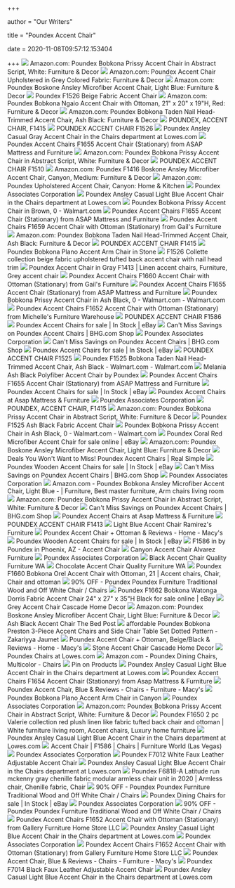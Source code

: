 +++
        
author = "Our Writers"
        
title = "Poundex Accent Chair"
        
date = 2020-11-08T09:57:12.153404
        
+++
[ ![](https://images-na.ssl-images-amazon.com/images/I/71EcyBzJGsL._AC_SY450_.jpg)](https://images-na.ssl-images-amazon.com/images/I/71EcyBzJGsL._AC_SY450_.jpg) Amazon.com: Poundex Bobkona Prissy Accent Chair in Abstract Script, White:  Furniture & Decor
[ ![](https://images-na.ssl-images-amazon.com/images/I/81yEtv4O5zL._AC_SY355_.jpg)](https://images-na.ssl-images-amazon.com/images/I/81yEtv4O5zL._AC_SY355_.jpg) Amazon.com: Poundex Accent Chair Upholstered in Grey Colored Fabric:  Furniture & Decor
[ ![](https://m.media-amazon.com/images/I/61+IRa9b0EL._AC_UL400_.jpg)](https://m.media-amazon.com/images/I/61+IRa9b0EL._AC_UL400_.jpg) Amazon.com: Poundex Boskone Ansley Microfiber Accent Chair, Light Blue:  Furniture & Decor
[ ![](https://www.sofaslosangeles.com/thumbnail.asp?file=assets/images/14794454.jpg&maxx=999&maxy=0)](https://www.sofaslosangeles.com/thumbnail.asp?file=assets/images/14794454.jpg&maxx=999&maxy=0) Poundex F1526 Beige Fabric Accent Chair
[ ![](https://images-na.ssl-images-amazon.com/images/I/61kYYuYKDHL._AC_SY550_.jpg)](https://images-na.ssl-images-amazon.com/images/I/61kYYuYKDHL._AC_SY550_.jpg) Amazon.com: Poundex Bobkona Ngaio Accent Chair with Ottoman, 21" x 20" x  19"H, Red: Furniture & Decor
[ ![](https://images-na.ssl-images-amazon.com/images/I/61EwcCrhMgL._AC_SX355_.jpg)](https://images-na.ssl-images-amazon.com/images/I/61EwcCrhMgL._AC_SX355_.jpg) Amazon.com: Poundex Bobkona Taden Nail Head-Trimmed Accent Chair, Ash  Black: Furniture & Decor
[ ![](http://www.worldfurniture4u.com/assets/images/f1415.jpg)](http://www.worldfurniture4u.com/assets/images/f1415.jpg) POUNDEX, ACCENT CHAIR, F1415
[ ![](https://lvfurnitureoutlet.com/pub/media/catalog/product/cache/e4d64343b1bc593f1c5348fe05efa4a6/f/1/f1526.jpg)](https://lvfurnitureoutlet.com/pub/media/catalog/product/cache/e4d64343b1bc593f1c5348fe05efa4a6/f/1/f1526.jpg) POUNDEX ACCENT CHAIR F1526
[ ![](http://mobileimages.lowes.com/product/converted/742169/742169011779.jpg)](http://mobileimages.lowes.com/product/converted/742169/742169011779.jpg) Poundex Ansley Casual Gray Accent Chair in the Chairs department at  Lowes.com
[ ![](https://imgres.tailbase.com/rzdimg/prods/800/495631_1.jpg)](https://imgres.tailbase.com/rzdimg/prods/800/495631_1.jpg) Poundex Accent Chairs F1655 Accent Chair (Stationary) from ASAP Mattress  and Furniture
[ ![](https://images-na.ssl-images-amazon.com/images/I/A1FKm3ANpaL._AC_SL1500_.jpg)](https://images-na.ssl-images-amazon.com/images/I/A1FKm3ANpaL._AC_SL1500_.jpg) Amazon.com: Poundex Bobkona Prissy Accent Chair in Abstract Script, White:  Furniture & Decor
[ ![](https://www.vegasfurnituregallery.com/pub/media/catalog/product/cache/e4d64343b1bc593f1c5348fe05efa4a6/f/1/f1510.jpg)](https://www.vegasfurnituregallery.com/pub/media/catalog/product/cache/e4d64343b1bc593f1c5348fe05efa4a6/f/1/f1510.jpg) POUNDEX ACCENT CHAIR F1510
[ ![](https://images-na.ssl-images-amazon.com/images/I/511Jq3uBxBL._AC_SY400_.jpg)](https://images-na.ssl-images-amazon.com/images/I/511Jq3uBxBL._AC_SY400_.jpg) Amazon.com: Poundex F1416 Boskone Ansley Microfiber Accent Chair, Canyon,  Medium: Furniture & Decor
[ ![](https://images-na.ssl-images-amazon.com/images/I/71p7gS5rRmL._AC_SX522_.jpg)](https://images-na.ssl-images-amazon.com/images/I/71p7gS5rRmL._AC_SX522_.jpg) Amazon.com: Poundex Upholstered Accent Chair, Canyon: Home & Kitchen
[ ![](https://www.poundex.com/storage/products/temp/F1585.jpg)](https://www.poundex.com/storage/products/temp/F1585.jpg) Poundex Associates Corporation
[ ![](http://images.lowes.com/product/converted/742169/742169011786_10572902.jpg)](http://images.lowes.com/product/converted/742169/742169011786_10572902.jpg) Poundex Ansley Casual Light Blue Accent Chair in the Chairs department at  Lowes.com
[ ![](https://i5.walmartimages.com/asr/8c689cc2-5e00-4486-9ba8-6164d6e965cc_1.5fa21de0e996e8d77705d891e008aa22.jpeg?odnWidth=450&odnHeight=450&odnBg=ffffff)](https://i5.walmartimages.com/asr/8c689cc2-5e00-4486-9ba8-6164d6e965cc_1.5fa21de0e996e8d77705d891e008aa22.jpeg?odnWidth=450&odnHeight=450&odnBg=ffffff) Poundex Bobkona Prissy Accent Chair in Brown, 0 - Walmart.com
[ ![](https://imgres.tailbase.com/rzdimg/prods/800/495629_1.jpg)](https://imgres.tailbase.com/rzdimg/prods/800/495629_1.jpg) Poundex Accent Chairs F1655 Accent Chair (Stationary) from ASAP Mattress  and Furniture
[ ![](https://imgres.tailbase.com/rzdimg/prods/800/495604_1.jpg)](https://imgres.tailbase.com/rzdimg/prods/800/495604_1.jpg) Poundex Accent Chairs F1659 Accent Chair with Ottoman (Stationary) from  Gail's Furniture
[ ![](https://images-na.ssl-images-amazon.com/images/I/71rmCSmqoYL._AC_SL1200_.jpg)](https://images-na.ssl-images-amazon.com/images/I/71rmCSmqoYL._AC_SL1200_.jpg) Amazon.com: Poundex Bobkona Taden Nail Head-Trimmed Accent Chair, Ash  Black: Furniture & Decor
[ ![](https://lvfurnitureoutlet.com/pub/media/catalog/product/cache/e4d64343b1bc593f1c5348fe05efa4a6/f/1/f1415.jpg)](https://lvfurnitureoutlet.com/pub/media/catalog/product/cache/e4d64343b1bc593f1c5348fe05efa4a6/f/1/f1415.jpg) POUNDEX ACCENT CHAIR F1415
[ ![](https://c.shld.net/rpx/i/s/pi/mp/5107/prod_13543213108?src=https%3A%2F%2Fmedia.cymaxstores.com%2FImages%2F3646%2F1475544-L.jpg&d=9fa9fbdea500192a2f4d0e8896cc4653a89f75f5&?hei=64&wid=64&qlt=50)](https://c.shld.net/rpx/i/s/pi/mp/5107/prod_13543213108?src=https%3A%2F%2Fmedia.cymaxstores.com%2FImages%2F3646%2F1475544-L.jpg&d=9fa9fbdea500192a2f4d0e8896cc4653a89f75f5&?hei=64&wid=64&qlt=50) Poundex Bobkona Plano Accent Arm Chair in Stone
[ ![](https://www.ambfurniture.com/images/D/F1526.jpg)](https://www.ambfurniture.com/images/D/F1526.jpg) F1526 Collette collection beige fabric upholstered tufted back accent chair  with nail head trim
[ ![](https://i.pinimg.com/originals/3a/ae/fd/3aaefd4d43c177b3d52b0ce8f43f9934.jpg)](https://i.pinimg.com/originals/3a/ae/fd/3aaefd4d43c177b3d52b0ce8f43f9934.jpg) Poundex Accent Chair in Gray F1413 | Linen accent chairs, Furniture, Grey accent  chair
[ ![](https://imgres.tailbase.com/rzdimg/prods/800/495606_1.jpg)](https://imgres.tailbase.com/rzdimg/prods/800/495606_1.jpg) Poundex Accent Chairs F1660 Accent Chair with Ottoman (Stationary) from  Gail's Furniture
[ ![](https://imgres.tailbase.com/rzdimg/prods/800/495620_1.jpg)](https://imgres.tailbase.com/rzdimg/prods/800/495620_1.jpg) Poundex Accent Chairs F1655 Accent Chair (Stationary) from ASAP Mattress  and Furniture
[ ![](https://i5.walmartimages.com/asr/3bcfee98-cad4-408c-941b-2ddb8c807fbc_1.d585e67c2a1bdb56354bb7fe4aa759c0.jpeg?odnWidth=612&odnHeight=612&odnBg=ffffff)](https://i5.walmartimages.com/asr/3bcfee98-cad4-408c-941b-2ddb8c807fbc_1.d585e67c2a1bdb56354bb7fe4aa759c0.jpeg?odnWidth=612&odnHeight=612&odnBg=ffffff) Poundex Bobkona Prissy Accent Chair in Ash Black, 0 - Walmart.com -  Walmart.com
[ ![](https://imgres.tailbase.com/rzdimg/prods/800/495611_1.jpg?width=398)](https://imgres.tailbase.com/rzdimg/prods/800/495611_1.jpg?width=398) Poundex Accent Chairs F1652 Accent Chair with Ottoman (Stationary) from  Michelle's Furniture Warehouse
[ ![](https://lvfurnitureoutlet.com/pub/media/catalog/product/cache/e4d64343b1bc593f1c5348fe05efa4a6/f/1/f1586.jpg)](https://lvfurnitureoutlet.com/pub/media/catalog/product/cache/e4d64343b1bc593f1c5348fe05efa4a6/f/1/f1586.jpg) POUNDEX ACCENT CHAIR F1586
[ ![](https://i.ebayimg.com/thumbs/images/g/BZUAAOSwL7VWlpbz/s-l225.jpg)](https://i.ebayimg.com/thumbs/images/g/BZUAAOSwL7VWlpbz/s-l225.jpg) Poundex Accent Chairs for sale | In Stock | eBay
[ ![](https://images.prod.meredith.com/product/1b5b851493a27f713d752071ac9718f1/1576927131716/m/bobkona-denzil-faux-leather-club-chair-black)](https://images.prod.meredith.com/product/1b5b851493a27f713d752071ac9718f1/1576927131716/m/bobkona-denzil-faux-leather-club-chair-black) Can't Miss Savings on Poundex Accent Chairs | BHG.com Shop
[ ![](https://www.poundex.com/storage/products/August2019/pCKP2jc2orCyqdU83vus.jpg)](https://www.poundex.com/storage/products/August2019/pCKP2jc2orCyqdU83vus.jpg) Poundex Associates Corporation
[ ![](https://images.prod.meredith.com/product/002544542dfe0980678ca4fdbde42d12/1576923855441/m/bobkona-prissy-accent-chair-blue)](https://images.prod.meredith.com/product/002544542dfe0980678ca4fdbde42d12/1576923855441/m/bobkona-prissy-accent-chair-blue) Can't Miss Savings on Poundex Accent Chairs | BHG.com Shop
[ ![](https://i.ebayimg.com/thumbs/images/g/u54AAOSwuxFYtij8/s-l225.jpg)](https://i.ebayimg.com/thumbs/images/g/u54AAOSwuxFYtij8/s-l225.jpg) Poundex Accent Chairs for sale | In Stock | eBay
[ ![](https://www.vegasfurnituregallery.com/pub/media/catalog/product/cache/e4d64343b1bc593f1c5348fe05efa4a6/f/1/f1525.jpg)](https://www.vegasfurnituregallery.com/pub/media/catalog/product/cache/e4d64343b1bc593f1c5348fe05efa4a6/f/1/f1525.jpg) POUNDEX ACCENT CHAIR F1525
[ ![](https://i5.walmartimages.com/asr/745851a8-f9f1-4fb1-aea2-ecd0f70ec763_1.bd6386d058976aecf1879ba85d44d95c.jpeg?odnWidth=612&odnHeight=612&odnBg=ffffff)](https://i5.walmartimages.com/asr/745851a8-f9f1-4fb1-aea2-ecd0f70ec763_1.bd6386d058976aecf1879ba85d44d95c.jpeg?odnWidth=612&odnHeight=612&odnBg=ffffff) Poundex F1525 Bobkona Taden Nail Head-Trimmed Accent Chair, Ash Black -  Walmart.com - Walmart.com
[ ![](https://sep.yimg.com/ca/I/yhst-140356018263620_2617_36310149219)](https://sep.yimg.com/ca/I/yhst-140356018263620_2617_36310149219) Melania Ash Black Polyfiber Accent Chair by Poundex
[ ![](https://imgres.tailbase.com/rzdimg/prods/800/495631_2.jpg)](https://imgres.tailbase.com/rzdimg/prods/800/495631_2.jpg) Poundex Accent Chairs F1655 Accent Chair (Stationary) from ASAP Mattress  and Furniture
[ ![](https://i.ebayimg.com/thumbs/images/g/5lkAAOSw4YZe8PnU/s-l225.jpg)](https://i.ebayimg.com/thumbs/images/g/5lkAAOSw4YZe8PnU/s-l225.jpg) Poundex Accent Chairs for sale | In Stock | eBay
[ ![](https://imgres.tailbase.com/rzdimg/prods/400/495617_1.jpg)](https://imgres.tailbase.com/rzdimg/prods/400/495617_1.jpg) Poundex Accent Chairs at Asap Mattress & Furniture
[ ![](https://www.poundex.com/storage/products/temp/F1509.jpg)](https://www.poundex.com/storage/products/temp/F1509.jpg) Poundex Associates Corporation
[ ![](http://www.worldfurniture4u.com/assets/images/776X124_Acima_Horizontal_Banner_Updated_50.png)](http://www.worldfurniture4u.com/assets/images/776X124_Acima_Horizontal_Banner_Updated_50.png) POUNDEX, ACCENT CHAIR, F1415
[ ![](https://m.media-amazon.com/images/I/81zbD9Dj14L._AC_UL400_.jpg)](https://m.media-amazon.com/images/I/81zbD9Dj14L._AC_UL400_.jpg) Amazon.com: Poundex Bobkona Prissy Accent Chair in Abstract Script, White:  Furniture & Decor
[ ![](https://www.sofaslosangeles.com/thumbnail.asp?file=assets/images/F1525.jpg&maxx=999&maxy=0)](https://www.sofaslosangeles.com/thumbnail.asp?file=assets/images/F1525.jpg&maxx=999&maxy=0) Poundex F1525 Ash Black Fabric Accent Chair
[ ![](https://i5.walmartimages.com/asr/32c56c45-e1c7-4577-84f8-56495cb76f21_1.10d13af443018d61c693c581dfdafed3.jpeg)](https://i5.walmartimages.com/asr/32c56c45-e1c7-4577-84f8-56495cb76f21_1.10d13af443018d61c693c581dfdafed3.jpeg) Poundex Bobkona Prissy Accent Chair in Ash Black, 0 - Walmart.com -  Walmart.com
[ ![](https://i.ebayimg.com/images/g/~KoAAOSwjjdeTKS4/s-l640.jpg)](https://i.ebayimg.com/images/g/~KoAAOSwjjdeTKS4/s-l640.jpg) Poundex Coral Red Microfiber Accent Chair for sale online | eBay
[ ![](https://m.media-amazon.com/images/I/91DnibvbZdL._AC_SS350_.jpg)](https://m.media-amazon.com/images/I/91DnibvbZdL._AC_SS350_.jpg) Amazon.com: Poundex Boskone Ansley Microfiber Accent Chair, Light Blue:  Furniture & Decor
[ ![](https://images.prod.meredith.com/product/784830a03e649c89a3ff5dbec1ee15fb/1547454838607/m/poundex-pdex-f6673-b00h0cfd58-living-room-chairs-multi)](https://images.prod.meredith.com/product/784830a03e649c89a3ff5dbec1ee15fb/1547454838607/m/poundex-pdex-f6673-b00h0cfd58-living-room-chairs-multi) Deals You Won't Want to Miss! Poundex Accent Chairs | Real Simple
[ ![](https://i.ebayimg.com/thumbs/images/g/DrwAAOSwrNRdQ1Ty/s-l225.jpg)](https://i.ebayimg.com/thumbs/images/g/DrwAAOSwrNRdQ1Ty/s-l225.jpg) Poundex Wooden Accent Chairs for sale | In Stock | eBay
[ ![](https://images.prod.meredith.com/product/2e6ae85a954ccfe9742de13b10b89f1a/1579773764160/m/microfiber-accent-chair-light-blue)](https://images.prod.meredith.com/product/2e6ae85a954ccfe9742de13b10b89f1a/1579773764160/m/microfiber-accent-chair-light-blue) Can't Miss Savings on Poundex Accent Chairs | BHG.com Shop
[ ![](https://www.poundex.com/storage/products/temp/F1297.jpg)](https://www.poundex.com/storage/products/temp/F1297.jpg) Poundex Associates Corporation
[ ![](https://i.pinimg.com/originals/ca/74/99/ca7499678a98a87cdeaf00491cddf848.jpg)](https://i.pinimg.com/originals/ca/74/99/ca7499678a98a87cdeaf00491cddf848.jpg) Amazon.com - Poundex Bobkona Ansley Microfiber Accent Chair, Light Blue - |  Furniture, Best master furniture, Arm chairs living room
[ ![](https://m.media-amazon.com/images/I/81ZH-gvlb5L._AC_UL400_.jpg)](https://m.media-amazon.com/images/I/81ZH-gvlb5L._AC_UL400_.jpg) Amazon.com: Poundex Bobkona Prissy Accent Chair in Abstract Script, White:  Furniture & Decor
[ ![](https://images.prod.meredith.com/product/43f588aec151f212124996beb9183313/1576924590768/m/bobkona-taden-nailhead-trim-accent-chair-black)](https://images.prod.meredith.com/product/43f588aec151f212124996beb9183313/1576924590768/m/bobkona-taden-nailhead-trim-accent-chair-black) Can't Miss Savings on Poundex Accent Chairs | BHG.com Shop
[ ![](https://imgres.tailbase.com/rzdimg/prods/400/618369_1.jpg)](https://imgres.tailbase.com/rzdimg/prods/400/618369_1.jpg) Poundex Accent Chairs at Asap Mattress & Furniture
[ ![](https://delsolvegas.com/pub/media/catalog/product/cache/6b1c09900b407c50fce2db5e66ebc123/f/1/f1413.jpg)](https://delsolvegas.com/pub/media/catalog/product/cache/6b1c09900b407c50fce2db5e66ebc123/f/1/f1413.jpg) POUNDEX ACCENT CHAIR F1413
[ ![](https://mfmd.rencdn.com/product/poundex/images/F1414.jpg)](https://mfmd.rencdn.com/product/poundex/images/F1414.jpg) Light Blue Accent Chair Ramirez's Furniture
[ ![](https://slimages.macysassets.com/is/image/MCY/products/0/optimized/9989650_fpx.tif?op_sharpen=1&wid=500&hei=613&fit=fit,1&$filtersm$)](https://slimages.macysassets.com/is/image/MCY/products/0/optimized/9989650_fpx.tif?op_sharpen=1&wid=500&hei=613&fit=fit,1&$filtersm$) Poundex Accent Chair + Ottoman & Reviews - Home - Macy's
[ ![](https://i.ebayimg.com/thumbs/images/g/x8AAAOSwTM5YuKwH/s-l225.jpg)](https://i.ebayimg.com/thumbs/images/g/x8AAAOSwTM5YuKwH/s-l225.jpg) Poundex Wooden Accent Chairs for sale | In Stock | eBay
[ ![](https://images.webfronts.com/cache/meiynyrsjqlg.jpg?imgeng=/w_500/h_500/m_letterbox_ffffff_100)](https://images.webfronts.com/cache/meiynyrsjqlg.jpg?imgeng=/w_500/h_500/m_letterbox_ffffff_100) F1586 in by Poundex in Phoenix, AZ - Accent Chair
[ ![](https://d1b345hdk9ukjq.cloudfront.net/product/poundex/images/F1416.jpg)](https://d1b345hdk9ukjq.cloudfront.net/product/poundex/images/F1416.jpg) Canyon Accent Chair Alvarez Furniture
[ ![](https://www.poundex.com/storage/dealer-guides/July2020/nt2aLjY3uN0ha6D5WAA3.jpg)](https://www.poundex.com/storage/dealer-guides/July2020/nt2aLjY3uN0ha6D5WAA3.jpg) Poundex Associates Corporation
[ ![](https://d1b345hdk9ukjq.cloudfront.net/product/poundex/images/F1510.jpg)](https://d1b345hdk9ukjq.cloudfront.net/product/poundex/images/F1510.jpg) Black Accent Chair Quality Furniture WA
[ ![](https://d1b345hdk9ukjq.cloudfront.net/product/poundex/images/F1509.jpg)](https://d1b345hdk9ukjq.cloudfront.net/product/poundex/images/F1509.jpg) Chocolate Accent Chair Quality Furniture WA
[ ![](https://i.pinimg.com/474x/c8/f9/af/c8f9af3427f574abe71a687a553b3bf1.jpg)](https://i.pinimg.com/474x/c8/f9/af/c8f9af3427f574abe71a687a553b3bf1.jpg) Poundex F1660 Bobkona Orel Accent Chair with Ottoman, 21 | Accent chairs,  Chair, Chair and ottoman
[ ![](https://images.kaiyo.com/29198/poundex-furniture/chairs/dining-chairs/poundex-furniture-traditional-wood-and-off-white-chair.jpeg)](https://images.kaiyo.com/29198/poundex-furniture/chairs/dining-chairs/poundex-furniture-traditional-wood-and-off-white-chair.jpeg) 90% OFF - Poundex Poundex Furniture Traditional Wood and Off White Chair /  Chairs
[ ![](https://i.ebayimg.com/images/g/0x4AAOSwT01bNDdb/s-l1600.jpg)](https://i.ebayimg.com/images/g/0x4AAOSwT01bNDdb/s-l1600.jpg) Poundex F1662 Bobkona Watonga Dorris Fabric Accent Chair 24" x 27" x 35"H  Black for sale online | eBay
[ ![](https://d1b345hdk9ukjq.cloudfront.net/product/poundex/images/F1413.jpg)](https://d1b345hdk9ukjq.cloudfront.net/product/poundex/images/F1413.jpg) Grey Accent Chair Cascade Home Decor
[ ![](https://m.media-amazon.com/images/I/A1zqcj0fVbL._AC_SS350_.jpg)](https://m.media-amazon.com/images/I/A1zqcj0fVbL._AC_SS350_.jpg) Amazon.com: Poundex Boskone Ansley Microfiber Accent Chair, Light Blue:  Furniture & Decor
[ ![](https://d1b345hdk9ukjq.cloudfront.net/product/poundex/images/F1525.jpg)](https://d1b345hdk9ukjq.cloudfront.net/product/poundex/images/F1525.jpg) Ash Black Accent Chair The Bed Post
[ ![](http://ecx.images-amazon.com/images/I/41wBS4rMGDL.jpg)](http://ecx.images-amazon.com/images/I/41wBS4rMGDL.jpg) affordable Poundex Bobkona Preston 3-Piece Accent Chairs and Side Chair  Table Set Dotted Pattern - Zakariyya Jaumet
[ ![](https://slimages.macysassets.com/is/image/MCY/products/2/optimized/9989652_fpx.tif?op_sharpen=1&wid=500&hei=613&fit=fit,1&$filtersm$)](https://slimages.macysassets.com/is/image/MCY/products/2/optimized/9989652_fpx.tif?op_sharpen=1&wid=500&hei=613&fit=fit,1&$filtersm$) Poundex Accent Chair + Ottoman, Beige/Black & Reviews - Home - Macy's
[ ![](https://mfmd.rencdn.com/product/poundex/images/F1415.jpg)](https://mfmd.rencdn.com/product/poundex/images/F1415.jpg) Stone Accent Chair Cascade Home Decor
[ ![](https://mobileimages.lowes.com/product/converted/742169/742169042049.jpg?size=xl)](https://mobileimages.lowes.com/product/converted/742169/742169042049.jpg?size=xl) Poundex Chairs at Lowes.com
[ ![](https://images-na.ssl-images-amazon.com/images/I/51Dqyn9zalL._AC_SL1314_.jpg)](https://images-na.ssl-images-amazon.com/images/I/51Dqyn9zalL._AC_SL1314_.jpg) Amazon.com - Poundex Dining Chairs, Multicolor - Chairs
[ ![](https://i.pinimg.com/originals/54/62/cb/5462cb130ef91e1f7d2b7bf5c2384a57.jpg)](https://i.pinimg.com/originals/54/62/cb/5462cb130ef91e1f7d2b7bf5c2384a57.jpg) Pin on Products
[ ![](https://mobileimages.lowes.com/product/converted/100247/1002473870.jpg?size=lg)](https://mobileimages.lowes.com/product/converted/100247/1002473870.jpg?size=lg) Poundex Ansley Casual Light Blue Accent Chair in the Chairs department at  Lowes.com
[ ![](https://imgres.tailbase.com/rzdimg/prods/800/495629_2.jpg)](https://imgres.tailbase.com/rzdimg/prods/800/495629_2.jpg) Poundex Accent Chairs F1654 Accent Chair (Stationary) from Asap Mattress &  Furniture
[ ![](https://slimages.macysassets.com/is/image/MCY/products/4/optimized/9989654_fpx.tif?$filterlrg$&wid=327)](https://slimages.macysassets.com/is/image/MCY/products/4/optimized/9989654_fpx.tif?$filterlrg$&wid=327) Poundex Accent Chair, Blue & Reviews - Chairs - Furniture - Macy's
[ ![](https://c.shld.net/rpx/i/s/pi/mp/5107/prod_13543204608?src=https%3A%2F%2Fmedia.cymaxstores.com%2FImages%2F3646%2F1475543-L.jpg&d=8dd32a58d80bbed432ddf10b96920a3b6ec3b735&?hei=64&wid=64&qlt=50)](https://c.shld.net/rpx/i/s/pi/mp/5107/prod_13543204608?src=https%3A%2F%2Fmedia.cymaxstores.com%2FImages%2F3646%2F1475543-L.jpg&d=8dd32a58d80bbed432ddf10b96920a3b6ec3b735&?hei=64&wid=64&qlt=50) Poundex Bobkona Plano Accent Arm Chair in Canyon
[ ![](https://www.poundex.com/storage/products/August2020/zwn3w2N3pl8u9Tdm7vpi-medium.jpg)](https://www.poundex.com/storage/products/August2020/zwn3w2N3pl8u9Tdm7vpi-medium.jpg) Poundex Associates Corporation
[ ![](https://images-na.ssl-images-amazon.com/images/I/91lPRPpJouL._AC_UL160_SR160,160_.jpg)](https://images-na.ssl-images-amazon.com/images/I/91lPRPpJouL._AC_UL160_SR160,160_.jpg) Amazon.com: Poundex Bobkona Prissy Accent Chair in Abstract Script, White:  Furniture & Decor
[ ![](https://i.pinimg.com/564x/67/80/3c/67803c2cf419cbf77d5eacc8075c1f94.jpg)](https://i.pinimg.com/564x/67/80/3c/67803c2cf419cbf77d5eacc8075c1f94.jpg) Poundex F1650 2 pc Valerie collection red plush linen like fabric tufted  back chair and ottoman | White furniture living room, Accent chairs, Luxury  home furniture
[ ![](https://mobileimages.lowes.com/product/converted/100277/1002774848.jpg?size=lg)](https://mobileimages.lowes.com/product/converted/100277/1002774848.jpg?size=lg) Poundex Ansley Casual Light Blue Accent Chair in the Chairs department at  Lowes.com
[ ![](https://s3.amazonaws.com/furniture.retailcatalog.us/products/2284680/large/accent-chair-7536-0-.jpg)](https://s3.amazonaws.com/furniture.retailcatalog.us/products/2284680/large/accent-chair-7536-0-.jpg) Accent Chair | F1586 | Chairs | Furniture World (Las Vegas)
[ ![](https://www.poundex.com/storage/products/temp/F1547-medium.jpg)](https://www.poundex.com/storage/products/temp/F1547-medium.jpg) Poundex Associates Corporation
[ ![](http://preciousfurniturecollection.com/media/catalog/product/cache/1/image/920x880/15ac3bdab4a79ba73a5cc9325717741b/f/7/f7012.jpg)](http://preciousfurniturecollection.com/media/catalog/product/cache/1/image/920x880/15ac3bdab4a79ba73a5cc9325717741b/f/7/f7012.jpg) Poundex F7012 White Faux Leather Adjustable Accent Chair
[ ![](https://mobileimages.lowes.com/product/converted/100256/1002561076.jpg?size=lg)](https://mobileimages.lowes.com/product/converted/100256/1002561076.jpg?size=lg) Poundex Ansley Casual Light Blue Accent Chair in the Chairs department at  Lowes.com
[ ![](https://i.pinimg.com/originals/36/23/2d/36232dd2f86b3848610f2ed1e4fa9fea.jpg)](https://i.pinimg.com/originals/36/23/2d/36232dd2f86b3848610f2ed1e4fa9fea.jpg) Poundex F6818-A Latitude run mckenny gray chenille fabric modular armless  chair unit in 2020 | Armless chair, Chenille fabric, Chair
[ ![](https://images.kaiyo.com/29198/poundex-furniture/chairs/dining-chairs/second-hand-poundex-furniture-traditional-wood-and-off-white-chair.jpeg)](https://images.kaiyo.com/29198/poundex-furniture/chairs/dining-chairs/second-hand-poundex-furniture-traditional-wood-and-off-white-chair.jpeg) 90% OFF - Poundex Poundex Furniture Traditional Wood and Off White Chair /  Chairs
[ ![](https://i.ebayimg.com/thumbs/images/g/eZcAAOSwLnBX9AtN/s-l225.jpg)](https://i.ebayimg.com/thumbs/images/g/eZcAAOSwLnBX9AtN/s-l225.jpg) Poundex Dining Chairs for sale | In Stock | eBay
[ ![](https://www.poundex.com/storage/products/May2019/SgrLkWpLbWLXa6wvtypr.jpg)](https://www.poundex.com/storage/products/May2019/SgrLkWpLbWLXa6wvtypr.jpg) Poundex Associates Corporation
[ ![](https://images.kaiyo.com/29198/poundex-furniture/chairs/dining-chairs/buy-poundex-furniture-traditional-wood-and-off-white-chair.jpeg)](https://images.kaiyo.com/29198/poundex-furniture/chairs/dining-chairs/buy-poundex-furniture-traditional-wood-and-off-white-chair.jpeg) 90% OFF - Poundex Poundex Furniture Traditional Wood and Off White Chair /  Chairs
[ ![](https://imgres.tailbase.com/rzdimg/prods/800/495611_2.jpg)](https://imgres.tailbase.com/rzdimg/prods/800/495611_2.jpg) Poundex Accent Chairs F1652 Accent Chair with Ottoman (Stationary) from  Gallery Furniture Home Store LLC
[ ![](https://mobileimages.lowes.com/product/converted/100256/1002560394.jpg?size=lg)](https://mobileimages.lowes.com/product/converted/100256/1002560394.jpg?size=lg) Poundex Ansley Casual Light Blue Accent Chair in the Chairs department at  Lowes.com
[ ![](https://www.poundex.com/storage/products/May2019/2HtTcbZZfea0Vnk9vxVA.jpg)](https://www.poundex.com/storage/products/May2019/2HtTcbZZfea0Vnk9vxVA.jpg) Poundex Associates Corporation
[ ![](https://imgres.tailbase.com/rzdimg/prods/800/495611_4.jpg)](https://imgres.tailbase.com/rzdimg/prods/800/495611_4.jpg) Poundex Accent Chairs F1652 Accent Chair with Ottoman (Stationary) from  Gallery Furniture Home Store LLC
[ ![](https://slimages.macysassets.com/is/image/MCY/products/4/optimized/9989654_fpx.tif?op_sharpen=1&wid=500&hei=613&fit=fit,1&$filtersm$)](https://slimages.macysassets.com/is/image/MCY/products/4/optimized/9989654_fpx.tif?op_sharpen=1&wid=500&hei=613&fit=fit,1&$filtersm$) Poundex Accent Chair, Blue & Reviews - Chairs - Furniture - Macy's
[ ![](http://preciousfurniturecollection.com/media/catalog/product/cache/1/image/920x880/15ac3bdab4a79ba73a5cc9325717741b/f/7/f7014.jpg)](http://preciousfurniturecollection.com/media/catalog/product/cache/1/image/920x880/15ac3bdab4a79ba73a5cc9325717741b/f/7/f7014.jpg) Poundex F7014 Black Faux Leather Adjustable Accent Chair
[ ![](https://mobileimages.lowes.com/product/converted/683726/683726675570.jpg?size=lg)](https://mobileimages.lowes.com/product/converted/683726/683726675570.jpg?size=lg) Poundex Ansley Casual Light Blue Accent Chair in the Chairs department at  Lowes.com
